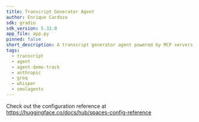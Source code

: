 ```yaml
---
title: Transcript Generator Agent
author: Enrique Cardoza
sdk: gradio
sdk_version: 5.33.0
app_file: app.py
pinned: false
short_description: A transcript generator agent powered by MCP servers
tags:
  - transcript
  - agent
  - agent-demo-track
  - anthropic
  - groq
  - whisper
  - smolagents
---
```


Check out the configuration reference at https://huggingface.co/docs/hub/spaces-config-reference
